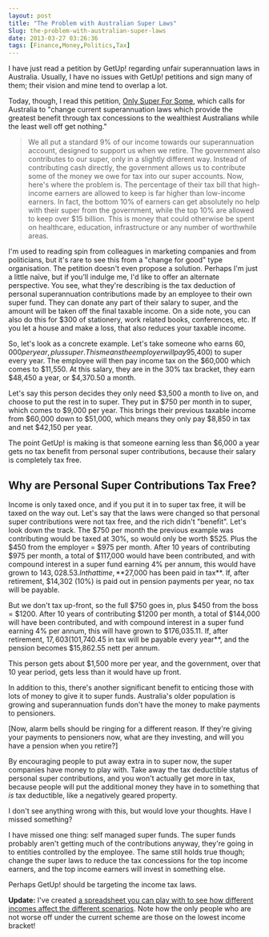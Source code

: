 ```yaml
---
layout: post
title: "The Problem with Australian Super Laws"
Slug: the-problem-with-australian-super-laws
date: 2013-03-27 03:26:36
tags: [Finance,Money,Politics,Tax]
---
```

I have just read a petition by GetUp! regarding unfair superannuation laws in Australia. Usually, I have no issues with GetUp! petitions and sign many of them; their vision and mine tend to overlap a lot.

Today, though, I read this petition, [Only Super For Some](http://www.getup.org.au/campaigns/superannuation/super-for-all/only-super-for-some), which calls for Australia to "change current superannuation laws which provide the greatest benefit through tax concessions to the wealthiest Australians while the least well off get nothing."

> We all put a standard 9% of our income towards our superannuation account, designed to support us when we retire. The government also contributes to our super, only in a slightly different way. Instead of contributing cash directly, the government allows us to contribute some of the money we owe for tax into our super accounts. Now, here's where the problem is. The percentage of their tax bill that high-income earners are allowed to keep is far higher than low-income earners. In fact, the bottom 10% of earners can get absolutely no help with their super from the government, while the top 10% are allowed to keep over $15 billion. This is money that could otherwise be spent on healthcare, education, infrastructure or any number of worthwhile areas.

I'm used to reading spin from colleagues in marketing companies and from politicians, but it's rare to see this from a "change for good" type organisation. The petition doesn't even propose a solution. Perhaps I'm just a little naïve, but if you'll indulge me, I'd like to offer an alternate perspective. You see, what they're describing is the tax deduction of personal superannuation contributions made by an employee to their own super fund. They can donate any part of their salary to super, and the amount will be taken off the final taxable income. On a side note, you can also do this for $300 of stationery, work related books, conferences, etc. If you let a house and make a loss, that also reduces your taxable income.

So, let's look as a concrete example. Let's take someone who earns $60,000 per year, plus super. This means the employer will pay 9% of their salary ($5,400) to super every year. The employee will then pay income tax on the $60,000 which comes to $11,550. At this salary, they are in the 30% tax bracket, they earn $48,450 a year, or $4,370.50 a month.

Let's say this person decides they only need $3,500 a month to live on, and choose to put the rest in to super. They put in $750 per month in to super, which comes to $9,000 per year. This brings their previous taxable income from $60,000 down to $51,000, which means they only pay $8,850 in tax and net $42,150 per year.

The point GetUp! is making is that someone earning less than $6,000 a year gets no tax benefit from personal super contributions, because their salary is completely tax free.

## Why are Personal Super Contributions Tax Free?

Income is only taxed once, and if you put it in to super tax free, it will be taxed on the way out. Let's say that the laws were changed so that personal super contributions were not tax free, and the rich didn't "benefit". Let's look down the track. The $750 per month the previous example was contributing would be taxed at 30%, so would only be worth $525. Plus the $450 from the employer = $975 per month. After 10 years of contributing $975 per month, a total of $117,000 would have been contributed, and with compound interest in a super fund earning 4% per annum, this would have grown to $143,028.53. In that time, **$27,000 has been paid in tax**. If, after retirement, $14,302 (10%) is paid out in pension payments per year, no tax will be payable.

But we don't tax up-front, so the full $750 goes in, plus $450 from the boss = $1200. After 10 years of contributing $1200 per month, a total of $144,000 will have been contributed, and with compound interest in a super fund earning 4% per annum, this will have grown to $176,035.11. If, after retirement, $17,603 (10%) is paid out in pension payments per year, **$1,740.45 in tax will be payable every year**, and the pension becomes $15,862.55 nett per annum.

This person gets about $1,500 more per year, and the government, over that 10 year period, gets less than it would have up front.

In addition to this, there's another significant benefit to enticing those with lots of money to give it to super funds. Australia's older population is growing and superannuation funds don't have the money to make payments to pensioners.

\[Now, alarm bells should be ringing for a different reason. If they're giving your payments to pensioners now, what are they investing, and will you have a pension when you retire?\]

By encouraging people to put away extra in to super now, the super companies have money to play with. Take away the tax deductible status of personal super contributions, and you won't actually get more in tax, because people will put the additional money they have in to something that _is_ tax deductible, like a negatively geared property.

I don't see anything wrong with this, but would love your thoughts. Have I missed something?

I have missed one thing: self managed super funds. The super funds probably aren't getting much of the contributions anyway, they're going in to entities controlled by the employee. The same still holds true though; change the super laws to reduce the tax concessions for the top income earners, and the top income earners will invest in something else.

Perhaps GetUp! should be targeting the income tax laws.

**Update:** I've created [a spreadsheet you can play with to see how different incomes affect the different scenarios](https://dl.dropbox.com/u/164403/Super%20Tax%20Law%20Comparison.xls). Note how the only people who are not worse off under the current scheme are those on the lowest income bracket!
